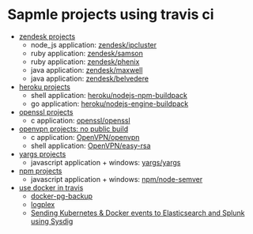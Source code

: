# Sapmle projects using travis ci

- [zendesk projects](https://travis-ci.com/zendesk)
  - node_js application: [zendesk/ipcluster](https://github.com/zendesk/ipcluster)
  - ruby application: [zendesk/samson](https://github.com/zendesk/samson)
  - ruby application: [zendesk/phenix](https://github.com/zendesk/phenix)
  - java application: [zendesk/maxwell](https://github.com/zendesk/maxwell)
  - java application: [zendesk/belvedere](https://github.com/zendesk/belvedere)
- [heroku projects](https://travis-ci.com/heroku)
  - shell application: [heroku/nodejs-npm-buildpack](https://github.com/heroku/nodejs-npm-buildpack)
  - go application: [heroku/nodejs-engine-buildpack](https://github.com/heroku/nodejs-engine-buildpack)
- [openssl projects](https://travis-ci.com/openssl)
  - c application: [openssl/openssl](https://github.com/openssl/openssl)
- [openvpn projects: no public build](https://travis-ci.com/openvpn)
  - c application: [OpenVPN/openvpn](https://github.com/OpenVPN/openvpn)
  - shell application: [OpenVPN/easy-rsa](https://github.com/OpenVPN/easy-rsa)
- [yargs projects](https://travis-ci.org/yargs/yargs)
  - javascript application + windows: [yargs/yargs](https://github.com/yargs/yargs)
- [npm projects](https://travis-ci.org/npm/node-semver)
  - javascript application + windows: [npm/node-semver](https://github.com/npm/node-semver)
- [use docker in travis](https://docs.travis-ci.com/user/docker/)
  - [docker-pg-backup](https://github.com/kartoza/docker-pg-backup/blob/master/.travis.yml)
  - [logplex](https://github.com/heroku/logplex/blob/master/.travis.yml)
  - [Sending Kubernetes & Docker events to Elasticsearch and Splunk using Sysdig](https://sysdig.com/blog/kubernetes-docker-elasticsearch-splunk/)

